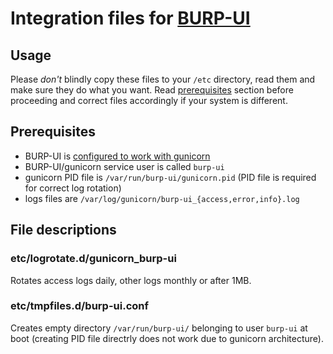 # Integration files for [BURP-UI](https://burp-ui.readthedocs.io/en/latest/index.html)

## Usage
Please _don't_ blindly copy these files to your `/etc` directory, read them and make sure they do what you want.
Read [prerequisites](#prerequisites) section before proceeding and correct files accordingly if your system is different.

## Prerequisites
- BURP-UI is [configured to work with gunicorn](https://burp-ui.readthedocs.io/en/latest/gunicorn.html)
- BURP-UI/gunicorn service user is called `burp-ui`
- gunicorn PID file is `/var/run/burp-ui/gunicorn.pid` (PID file is required for correct log rotation)
- logs files are `/var/log/gunicorn/burp-ui_{access,error,info}.log`

## File descriptions

### etc/logrotate.d/gunicorn_burp-ui
Rotates access logs daily, other logs monthly or after 1MB.

### etc/tmpfiles.d/burp-ui.conf
Creates empty directory `/var/run/burp-ui/` belonging to user `burp-ui` at boot
(creating PID file directrly does not work due to gunicorn architecture).
